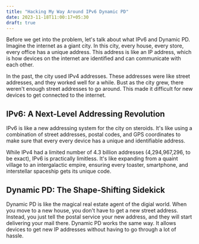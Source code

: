 ```yaml
---
title: "Hacking My Way Around IPv6 Dynamic PD"
date: 2023-11-18T11:00:17+05:30
draft: true
---
```


Before we get into the problem, let's talk about what IPv6 and Dynamic PD. Imagine the internet as a giant city. In this city, every house, every store, every office has a unique address. This address is like an IP address, which is how devices on the internet are identified and can communicate with each other.

In the past, the city used IPv4 addresses. These addresses were like street addresses, and they worked well for a while. Bust as the city grew, there weren't enough street addresses to go around. This made it difficult for new devices to get connected to the internet.

## IPv6: A Next-Level Addressing Revolution

IPv6 is like a new addressing system for the city on steroids. It's like using a combination of street addresses, postal codes, and GPS coordinates to make sure that every every device has a unique and identifiable address. 

While IPv4 had a limited number of 4.3 billion addresses (4,294,967,296, to be exact), IPv6 is practically limitless. It's like expanding from a quaint village to an intergalactic empire, ensuring every toaster, smartphone, and interstellar spaceship gets its unique code.

## Dynamic  PD: The Shape-Shifting Sidekick

Dynamic PD is like the magical real estate agent of the digial world. When you move to a new house, you don't have to get a new street address. Instead, you just tell the postal service your new address, and they will start delivering your mail there. Dynamic PD works the same way. It allows devices to get new IP addresses without having to go through a lot of hassle.



